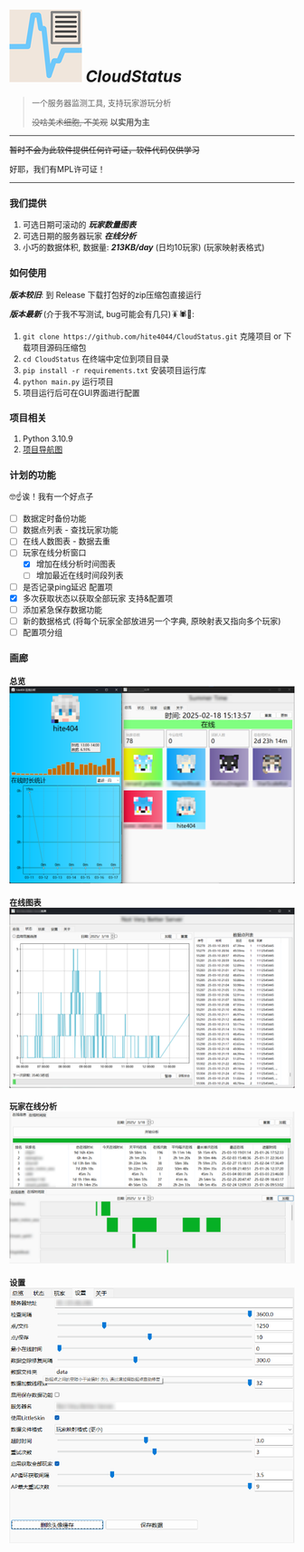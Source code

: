 # ![name](assets/icon/icon128px.png) *CloudStatus*

> 一个服务器监测工具, 支持玩家游玩分析
> 
> ~~没啥美术细胞, 不美观~~ **以实用为主**

---

~~暂时不会为此软件提供任何许可证，软件代码仅供学习~~

好耶，我们有MPL许可证！

---

### 我们提供
1. 可选日期可滚动的 _**玩家数量图表**_
2. 可选日期的服务器玩家 _**在线分析**_
3. 小巧的数据体积, 数据量: _**213KB/day**_ (日均10玩家) (玩家映射表格式)

### 如何使用
_**版本较旧**_: 到 Release 下载打包好的zip压缩包直接运行

_**版本最新**_ (介于我不写测试, bug可能会有几只)🪳🕷️🐛:
1. `git clone https://github.com/hite4044/CloudStatus.git` 克隆项目 or 下载项目源码压缩包
2. `cd CloudStatus` 在终端中定位到项目目录
3. `pip install -r requirements.txt` 安装项目运行库
4. `python main.py` 运行项目
5. 项目运行后可在GUI界面进行配置

### 项目相关
1. Python 3.10.9
2. [项目导航图](readme_assets/project.md)

### 计划的功能
🤓☝️诶！我有一个好点子

- [ ] 数据定时备份功能
- [ ] 数据点列表 - 查找玩家功能
- [ ] 在线人数图表 - 数据去重
- [ ] 玩家在线分析窗口
  - [x] 增加在线分析时间图表
  - [ ] 增加最近在线时间段列表
- [ ] 是否记录ping延迟 配置项
- [x] 多次获取状态以获取全部玩家 支持&配置项
- [ ] 添加紧急保存数据功能
- [ ] 新的数据格式 (将每个玩家全部放进另一个字典, 原映射表又指向多个玩家)
- [ ] 配置项分组

### 画廊

#### 总览 ![总览面板](readme_assets/overview.png)

#### 在线图表 ![在线图表](readme_assets/online_plot.png)

#### 玩家在线分析 ![玩家在线分析](readme_assets/player_analyze.png)

#### 设置 ![设置面板](readme_assets/config.png)